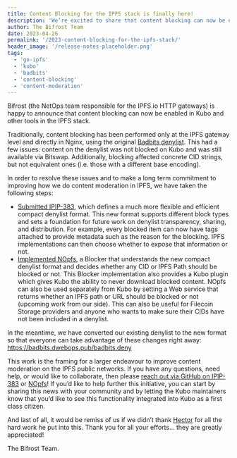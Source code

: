 ```yaml
---
title: Content Blocking for the IPFS stack is finally here!
description: 'We’re excited to share that content blocking can now be enabled in Kubo and other tools in the IPFS stack.'
author: The Bifrost Team
date: 2023-04-26
permalink: '/2023-content-blocking-for-the-ipfs-stack/'
header_image: '/release-notes-placeholder.png'
tags:
  - 'go-ipfs'
  - 'kubo'
  - 'badbits'
  - 'content-blocking'
  - 'content-moderation'
---
```


Bifrost (the NetOps team responsible for the IPFS.io HTTP gateways) is happy to announce that content blocking can now be enabled in Kubo and other tools in the IPFS stack.

Traditionally, content blocking has been performed only at the IPFS gateway level and directly in Nginx, using the original [Badbits denylist](https://badbits.dwebops.pub/denylist.json). This had a few issues: content on the denylist was not blocked on Kubo and was still available via Bitswap. Additionally, blocking affected concrete CID strings, but not equivalent ones (i.e. those with a different base encoding).

In order to resolve these issues and to make a long term commitment to improving how we do content moderation in IPFS, we have taken the following steps:
 - [Submitted IPIP-383](https://github.com/ipfs/specs/pull/383), which defines a much more flexible and efficient compact denylist format. This new format supports different block types and sets a foundation for future work on denylist transparency, sharing, and distribution. For example, every blocked item can now have tags attached to provide metadata such as the reason for the blocking. IPFS implementations can then choose whether to expose that information or not.
 - [Implemented NOpfs](https://github.com/ipfs-shipyard/nopfs), a Blocker that understands the new compact denylist format and decides whether any CID or IPFS Path should be blocked or not. This Blocker implementation also provides a Kubo plugin which gives Kubo the ability to never download blocked content. NOpfs can also be used separately from Kubo by setting a Web service that returns whether an IPFS path or URL should be blocked or not (upcoming work from our side). This can also be useful for Filecoin Storage providers and anyone who wants to make sure their CIDs have not been included in a denylist.

In the meantime, we have converted our existing denylist to the new format so that everyone can take advantage of these changes right away: https://badbits.dwebops.pub/badbits.deny

This work is the framing for a larger endeavour to improve content moderation on the IPFS public networks. If you have any questions, need help, or would like to collaborate, then please [reach out via GitHub on IPIP-383](https://github.com/ipfs/specs/pull/383) or [NOpfs](https://github.com/ipfs-shipyard/nopfs)! If you’d like to help further this initiative, you can start by sharing this news with your community and by letting the Kubo maintainers know that you’d like to see this functionality integrated into Kubo as a first class citizen.

And last of all, it would be remiss of us if we didn’t thank [Hector](https://twitter.com/hecturchi) for all the hard work he put into this. Thank you for all your efforts... they are greatly appreciated!

The Bifrost Team.
